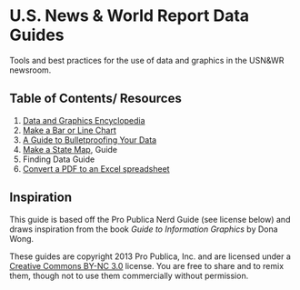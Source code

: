 # U.S. News & World Report Data Guides

Tools and best practices for the use of data and graphics in the USN&WR newsroom.

## Table of Contents/ Resources

1. [Data and Graphics Encyclopedia](data-graphics.md)
2. [Make a Bar or Line Chart](http://lindseycook.io/U.S.-News-Chartbuilder/)
3. [A Guide to Bulletproofing Your Data](data-bulletproofing.md)
4. [Make a State Map](https://datawrapper.de/), Guide
5. Finding Data Guide
6. [Convert a PDF to an Excel spreadsheet](http://tabula.nerdpower.org/)

## Inspiration

This guide is based off the Pro Publica Nerd Guide (see license below) and draws inspiration from the book *Guide to Information Graphics* by Dona Wong.

These guides are copyright 2013 Pro Publica, Inc. and are licensed under a [Creative Commons BY-NC 3.0](http://creativecommons.org/licenses/by-nc/3.0/) license. You are free to share and to remix them, though not to use them commercially without permission.
